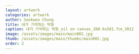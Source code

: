 ```yaml
---
layout: artwork
categories: artwork
author: Seokwoo Chung
title: 내가 기억하는 박동
caption: 내가 기억하는 박동_oil on canvas_260.6x581.7㎝_2012
image: /assets/images/main/main002.jpg
thumb: /assets/images/main/thumbs/main002.jpg
order: 2
---
```

